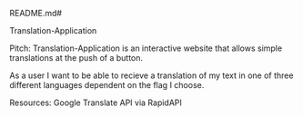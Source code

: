 README.md# 

Translation-Application

Pitch:
Translation-Application is an interactive website that allows simple translations at the push of a button.

As a user I want to be able to recieve a translation of my text in one of three different languages dependent on the flag I choose.

Resources:
Google Translate API via RapidAPI